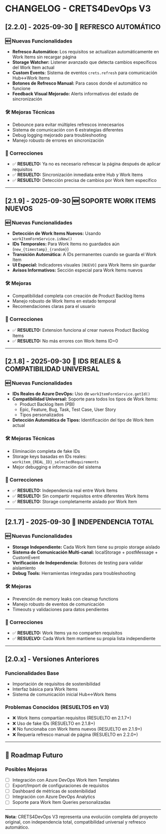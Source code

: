 # CHANGELOG - CRETS4DevOps V3

## [2.2.0] - 2025-09-30 🔄 **REFRESCO AUTOMÁTICO**

### 🆕 Nuevas Funcionalidades
- **Refresco Automático:** Los requisitos se actualizan automáticamente en Work Items sin recargar página
- **Storage Watcher:** Listener avanzado que detecta cambios específicos del Work Item actual
- **Custom Events:** Sistema de eventos `crets.refresh` para comunicación Hub↔Work Items
- **Botones de Refresco Manual:** Para casos donde el automático no funcione
- **Feedback Visual Mejorado:** Alerts informativos del estado de sincronización

### 🛠️ Mejoras Técnicas
- Debounce para evitar múltiples refrescos innecesarios
- Sistema de comunicación con 6 estrategias diferentes
- Debug logging mejorado para troubleshooting
- Manejo robusto de errores en sincronización

### 🔧 Correcciones
- ✅ **RESUELTO:** Ya no es necesario refrescar la página después de aplicar requisitos
- ✅ **RESUELTO:** Sincronización inmediata entre Hub y Work Items
- ✅ **RESUELTO:** Detección precisa de cambios por Work Item específico

---

## [2.1.9] - 2025-09-30 🆕 **SOPORTE WORK ITEMS NUEVOS**

### 🆕 Nuevas Funcionalidades
- **Detección de Work Items Nuevos:** Usando `workItemFormService.isNew()`
- **IDs Temporales:** Para Work Items no guardados aún (`new_{timestamp}_{random}`)
- **Transición Automática:** A IDs permanentes cuando se guarda el Work Item
- **UI Especial:** Indicadores visuales `[NUEVO]` para Work Items sin guardar
- **Avisos Informativos:** Sección especial para Work Items nuevos

### 🛠️ Mejoras
- Compatibilidad completa con creación de Product Backlog Items
- Manejo robusto de Work Items en estado temporal
- Recomendaciones claras para el usuario

### 🔧 Correcciones
- ✅ **RESUELTO:** Extension funciona al crear nuevos Product Backlog Items
- ✅ **RESUELTO:** No más errores con Work Items ID=0

---

## [2.1.8] - 2025-09-30 🔐 **IDS REALES & COMPATIBILIDAD UNIVERSAL**

### 🆕 Nuevas Funcionalidades
- **IDs Reales de Azure DevOps:** Uso de `workItemFormService.getId()` 
- **Compatibilidad Universal:** Soporte para todos los tipos de Work Items:
  - Product Backlog Item (PBI)
  - Epic, Feature, Bug, Task, Test Case, User Story
  - Tipos personalizados
- **Detección Automática de Tipos:** Identificación del tipo de Work Item actual

### 🛠️ Mejoras Técnicas
- Eliminación completa de fake IDs
- Storage keys basadas en IDs reales: `workitem_{REAL_ID}_selectedRequirements`
- Mejor debugging e información del sistema

### 🔧 Correcciones
- ✅ **RESUELTO:** Independencia real entre Work Items
- ✅ **RESUELTO:** Sin compartir requisitos entre diferentes Work Items
- ✅ **RESUELTO:** Storage completamente aislado por Work Item

---

## [2.1.7] - 2025-09-30 💾 **INDEPENDENCIA TOTAL**

### 🆕 Nuevas Funcionalidades
- **Storage Independiente:** Cada Work Item tiene su propio storage aislado
- **Sistema de Comunicación Multi-canal:** localStorage + postMessage + CustomEvent
- **Verificación de Independencia:** Botones de testing para validar aislamiento
- **Debug Tools:** Herramientas integradas para troubleshooting

### 🛠️ Mejoras
- Prevención de memory leaks con cleanup functions
- Manejo robusto de eventos de comunicación
- Timeouts y validaciones para datos pendientes

### 🔧 Correcciones
- ✅ **RESUELTO:** Work Items ya no comparten requisitos
- ✅ **RESUELVO:** Cada Work Item mantiene su propia lista independiente

---

## [2.0.x] - Versiones Anteriores

### Funcionalidades Base
- Importación de requisitos de sostenibilidad
- Interfaz básica para Work Items
- Sistema de comunicación inicial Hub↔Work Items

### Problemas Conocidos (RESUELTOS en V3)
- ❌ Work Items compartían requisitos (RESUELTO en 2.1.7+)
- ❌ Uso de fake IDs (RESUELTO en 2.1.8+)
- ❌ No funcionaba con Work Items nuevos (RESUELTO en 2.1.9+)
- ❌ Requería refresco manual de página (RESUELTO en 2.2.0+)

---

## 🎯 **Roadmap Futuro**

### Posibles Mejoras
- [ ] Integración con Azure DevOps Work Item Templates
- [ ] Export/Import de configuraciones de requisitos
- [ ] Dashboard de métricas de sostenibilidad
- [ ] Integración con Azure DevOps Analytics
- [ ] Soporte para Work Item Queries personalizadas

---

**Nota:** CRETS4DevOps V3 representa una evolución completa del proyecto original, con independencia total, compatibilidad universal y refresco automático.